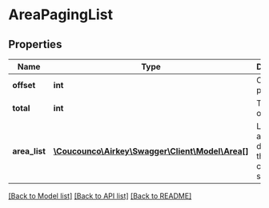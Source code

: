 # AreaPagingList

## Properties
Name | Type | Description | Notes
------------ | ------------- | ------------- | -------------
**offset** | **int** | Offset for paging | [optional] 
**total** | **int** | Total size of result set | [optional] 
**area_list** | [**\Coucounco\Airkey\Swagger\Client\Model\Area[]**](Area.md) | List of areas defined in the access control system | [optional] 

[[Back to Model list]](../README.md#documentation-for-models) [[Back to API list]](../README.md#documentation-for-api-endpoints) [[Back to README]](../README.md)


